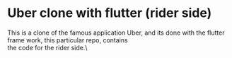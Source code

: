 # Uber clone with flutter (rider side)

This is a clone of the famous application Uber, and its done with the flutter frame work, this particular repo, contains\
the code for the rider side.\


